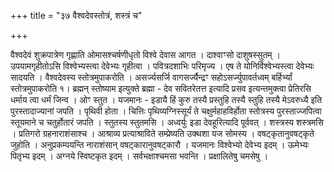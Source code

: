 +++
title = "३७ वैश्वदेवस्तोत्रं, शस्त्रं च"

+++

वैश्वदेवं शुक्रपात्रेण गृह्णाति ओमासश्चर्षणीधृतो विश्वे देवास आगत । दाश्वाꣳसो दाशुषस्सुतम् । उपयामगृहीतोऽसि विश्वेभ्यस्त्वा देवेभ्यः गृहीत्वा । पवित्रदशाभिः परिमृज्य । एष ते योनिर्विश्वेभ्यस्त्वा देवेभ्यः सादयति । वैश्वदेवस्य स्तोत्रमुपाकरोति । असर्ज्यसर्जि वागसर्ज्यैन्द्रꣳ सहोऽसर्ज्युपावर्तध्वम् बर्हिर्भ्यां स्तोत्रमुपाकरोति १। ब्रह्मन् स्तोष्याम इत्युक्ते ब्रह्मा - देव सवितरेतत्त इत्यादि प्रसव इत्यन्तमुक्त्वा प्रेतिरसि धर्माय त्वा धर्मं जिन्व । ओꣳ स्तुत । यजमानः - इडायै हिं कुरु तस्यै प्रस्तुहि तस्यै स्तुहि तस्यै मेऽवरुध्यै इति पुरस्तादाज्यानां जपति । पृथिवी होता । चित्तिः पृथिव्यग्निस्सूर्यं ते चक्षुर्महाहविर्होता स्तोत्रस्य पुरस्ताज्जपित्वा स्तूयमाने च चतुर्होतारं जपति । स्तुतस्य स्तुतमसि । अध्वर्युः इडा देवहूरित्यादि पूर्ववत् । शस्त्रस्य शस्त्रमसि । प्रतिगरो ग्रहनाराशंसाश्च । आश्राव्य प्रत्याश्राविते सम्प्रेष्यति उक्थशा यज सोमस्य । वषट्कृतानुवषट्कृते जुहोति । अनुप्रकम्पयन्ति नाराशंसान् वषट्कारानुवषट्कारौ । यजमानः विश्वेभ्यो देवेभ्य इदम् । ऊमेभ्यः पितृभ्य इदम् । अग्नये स्विष्टकृत इदम् । सर्वभक्षाश्चमसा भवन्ति । प्रक्षालितेषु चमसेषु ।
